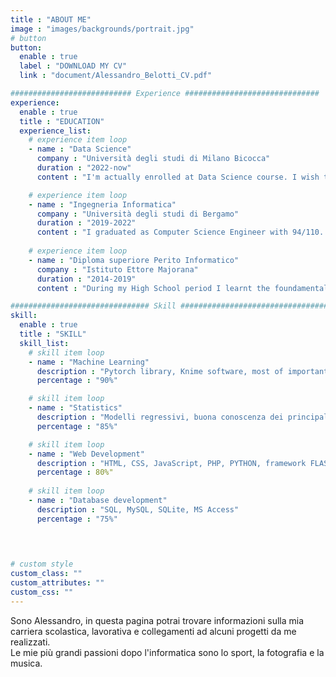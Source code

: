 ```yaml
---
title : "ABOUT ME"
image : "images/backgrounds/portrait.jpg"
# button
button:
  enable : true
  label : "DOWNLOAD MY CV"
  link : "document/Alessandro_Belotti_CV.pdf"

########################### Experience ##############################
experience:
  enable : true
  title : "EDUCATION"
  experience_list:
    # experience item loop
    - name : "Data Science"
      company : "Università degli studi di Milano Bicocca"
      duration : "2022-now"
      content : "I'm actually enrolled at Data Science course. I wish to explore all the Machine Learning pipeline, from data acquisition to model chosen. In this period I would to improve my soft and professional skills."

    # experience item loop
    - name : "Ingegneria Informatica"
      company : "Università degli studi di Bergamo"
      duration : "2019-2022"
      content : "I graduated as Computer Science Engineer with 94/110. During this period I learnt a lot about STEM subjects, in particular my interests are Cloud programming, Database management and Statistics."
      
    # experience item loop
    - name : "Diploma superiore Perito Informatico"
      company : "Istituto Ettore Majorana"
      duration : "2014-2019"
      content : "During my High School period I learnt the foundamental of object programming and web programming, either front end and back end."

############################### Skill #################################
skill:
  enable : true
  title : "SKILL"
  skill_list:
    # skill item loop
    - name : "Machine Learning"
      description : "Pytorch library, Knime software, most of important Supervised algorithm"
      percentage : "90%"

    # skill item loop
    - name : "Statistics"
      description : "Modelli regressivi, buona conoscenza dei principali modelli per processi stocastici"
      percentage : "85%"

    # skill item loop
    - name : "Web Development"
      description : "HTML, CSS, JavaScript, PHP, PYTHON, framework FLASK"
      percentage : 80%"
      
    # skill item loop
    - name : "Database development"
      description : "SQL, MySQL, SQLite, MS Access"
      percentage : "75%"
   
   


# custom style
custom_class: "" 
custom_attributes: "" 
custom_css: ""
---
```


Sono Alessandro, in questa pagina potrai trovare informazioni sulla mia carriera scolastica, lavorativa e collegamenti ad alcuni progetti da me realizzati. <br> Le mie più grandi passioni dopo l'informatica sono lo sport, la fotografia e la musica.